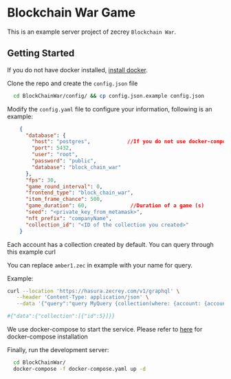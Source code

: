 # Blockchain War Game

This is an example server project of zecrey `Blockchain War`.

## Getting Started

If you do not have docker installed, [install docker](https://dockerdocs.cn/desktop/#download-and-install).

Clone the repo and create the `config.json` file

```bash
  cd BlockChainWar/config/ && cp config.json.example config.json
```

Modify the `config.yaml` file to configure your information, following is an example:

```json
    {
      "database": {                     
        "host": "postgres",            //If you do not use docker-compose to start,please modify the host specified for you here
        "port": 5432,
        "user": "root",
        "password": "public",
        "database": "block_chain_war"
      },                              
      "fps": 30,
      "game_round_interval": 0,
      "frontend_type": "block_chain_war",
      "item_frame_chance": 500,
      "game_duration": 60,              //Duration of a game (s)
      "seed": "<private_key_from_metamask>",
      "nft_prefix": "companyName",
      "collection_id": "<ID of the collection you created>"
    }

```

Each account has a collection created by default. You can query through this example curl

You can replace `amber1.zec` in example with your name for query.

Example:

```bash
curl --location 'https://hasura.zecrey.com/v1/graphql' \
   --header 'Content-Type: application/json' \
   --data '{"query":"query MyQuery {collection(where: {account: {account_name: {_eq: \"gavinplaygameserver2.zec\"}}, l2_collection_id: {_eq: \"0\"}}) {id}}","variables":{}}'

#{"data":{"collection":[{"id":5}]}}
```

We use docker-compose to start the service. Please refer to [here](https://docs.docker.com/compose/install/) for
docker-compose installation

Finally, run the development server:

```bash
  cd BlockChainWar/
  docker-compose -f docker-compose.yaml up -d
```
